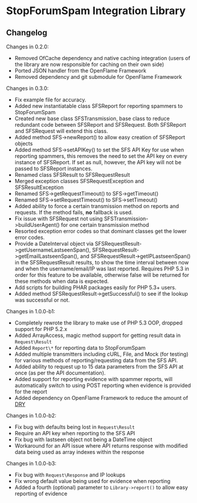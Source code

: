 # StopForumSpam Integration Library

## Changelog


Changes in 0.2.0:

* Removed OfCache dependency and native caching integration (users of the library are now responsible for caching on their own side)
* Ported JSON handler from the OpenFlame Framework
* Removed dependency and git submodule for OpenFlame Framework

Changes in 0.3.0:

* Fix example file for accuracy.
* Added new instantiatable class SFSReport for reporting spammers to StopForumSpam
* Created new base class SFSTransmission, base class to reduce redundant code between SFSReport and SFSRequest.  Both SFSReport and SFSRequest will extend this class.
* Added method SFS->newReport() to allow easy creation of SFSReport objects
* Added method SFS->setAPIKey() to set the SFS API Key for use when reporting spammers, this removes the need to set the API key on every instance of SFSReport.  If set as null, however, the API key will not be passed to SFSReport instances.
* Renamed class SFSResult to SFSRequestResult
* Merged exception classes SFSRequestException and SFSResultException
* Renamed SFS->getRequestTimeout() to SFS->getTimeout()
* Renamed SFS->setRequestTimeout() to SFS->setTimeout()
* Added ability to force a certain transmission method on reports and requests.  If the method fails, **no** fallback is used.
* Fix issue with SFSRequest not using SFSTransmission->buildUserAgent() for one certain transmission method
* Resorted exception error codes so that dominant classes get the lower error codes.
* Provide a DateInterval object via SFSRequestResult->getUsernameLastseenSpan(), SFSRequestResult->getEmailLastseenSpan(), and SFSRequestResult->getIPLastseenSpan() in the SFSRequestResult results, to show the time interval between now and when the username/email/IP was last reported.  Requires PHP 5.3 in order for this feature to be available, otherwise false will be returned for these methods when data is expected.
* Add scripts for building PHAR packages easily for PHP 5.3+ users.
* Added method SFSRequestResult->getSuccessful() to see if the lookup was successful or not.

Changes in 1.0.0-b1:

* Completely rewrote the library to make use of PHP 5.3 OOP, dropped support for PHP 5.2.x
* Added ArrayAccess, magic method support for getting result data in `Request\Result`
* Added `Report\*` for reporting data to StopForumSpam
* Added multiple transmitters including cURL, File, and Mock (for testing) for various methods of reporting/requesting data from the SFS API.
* Added ability to request up to 15 data parameters from the SFS API at once (as per the API documentation).
* Added support for reporting evidence with spammer reports, will automatically switch to using POST reporting when evidence is provided for the report
* Added dependency on OpenFlame Framework to reduce the amount of [DRY](http://en.wikipedia.org/wiki/DRY)

Changes in 1.0.0-b2:

* Fix bug with defaults being lost in `Request\Result`
* Require an API key when reporting to the SFS API
* Fix bug with lastseen object not being a DateTime object
* Workaround for an API issue where API returns response with modified data being used as array indexes within the response

Changes in 1.0.0-b3:

* Fix bug with `Request\Response` and IP lookups
* Fix wrong default value being used for evidence when reporting
* Added a fourth (optional) parameter to `Library->report()` to allow easy reporting of evidence
